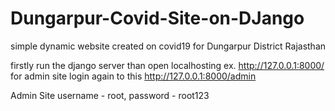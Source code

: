 # Dungarpur-Covid-Site-on-DJango
simple dynamic website created on covid19 for Dungarpur District Rajasthan

firstly run the django server than open localhosting ex. http://127.0.0.1:8000/
for admin site login again to this http://127.0.0.1:8000/admin

Admin Site
username - root,
password - root123
